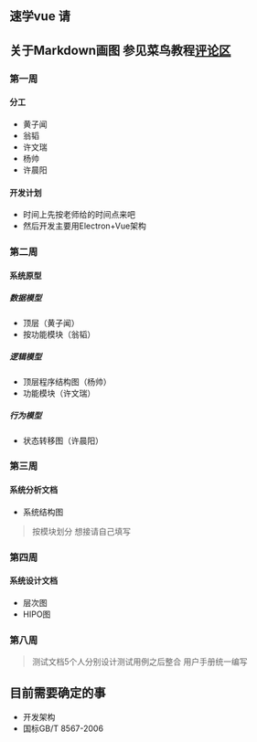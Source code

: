 ## 速学vue 请
## 关于Markdown画图 参见菜鸟教程[评论区](https://www.runoob.com/markdown/md-advance.html)

### 第一周
#### 分工
- 黄子闻
- 翁韬
- 许文瑞
- 杨帅
- 许晨阳
#### 开发计划
- 时间上先按老师给的时间点来吧
- 然后开发主要用Electron+Vue架构
### 第二周
#### 系统原型
##### 数据模型
- 顶层（黄子闻）
- 按功能模块（翁韬）
##### 逻辑模型
- 顶层程序结构图（杨帅）
- 功能模块（许文瑞）
##### 行为模型
- 状态转移图（许晨阳）

### 第三周
#### 系统分析文档
- 系统结构图
> 按模块划分 想接请自己填写

### 第四周
#### 系统设计文档
- 层次图
- HIPO图

### 第八周
> 测试文档5个人分别设计测试用例之后整合
> 用户手册统一编写

## 目前需要确定的事
- 开发架构
- 国标GB/T 8567-2006
